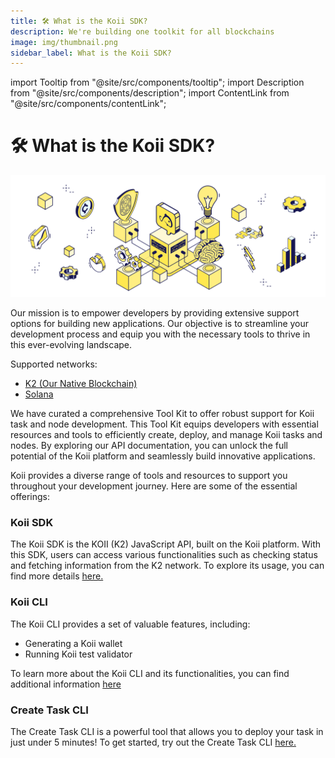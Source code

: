 ```yaml
---
title: 🛠 What is the Koii SDK?
description: We're building one toolkit for all blockchains
image: img/thumbnail.png
sidebar_label: What is the Koii SDK?
---
```


import Tooltip from "@site/src/components/tooltip";
import Description from "@site/src/components/description";
import ContentLink from "@site/src/components/contentLink";

# 🛠 What is the Koii SDK?

![Banner](./img/What%20is%20the%20Koii%20SDK_.svg)

Our mission is to empower developers by providing extensive support options for building new applications. Our objective is to streamline your development process and equip you with the necessary tools to thrive in this ever-evolving landscape.&#x20;

Supported networks:

- [K2 (Our Native Blockchain)](/concepts/settlement-layer/k2-tick-tock-fast-blocks)
- [Solana](https://solana.com/)
  <br />

We have curated a comprehensive Tool Kit to offer robust support for Koii task and node development. This Tool Kit equips developers with essential resources and tools to efficiently create, deploy, and manage Koii tasks and nodes. By exploring our API documentation, you can unlock the full potential of the Koii platform and seamlessly build innovative applications.

Koii provides a diverse range of tools and resources to support you throughout your development journey. Here are some of the essential offerings:

### Koii SDK

The Koii SDK is the KOII (K2) JavaScript API, built on the Koii platform. With this SDK, users can access various functionalities such as checking status and fetching information from the K2 network. To explore its usage, you can find more details [here.](./koii-javascript-api)

### Koii CLI

The Koii CLI provides a set of valuable features, including:

- Generating a Koii wallet
- Running Koii test validator

To learn more about the Koii CLI and its functionalities, you can find additional information [here](/develop/category/koii-command-line-tool)

### Create Task CLI

The Create Task CLI is a powerful tool that allows you to deploy your task in just under 5 minutes! To get started, try out the Create Task CLI [here.](/develop/command-line-tool/create-task-cli)

<!-- ### Looking for a quick start?

Head to our [Koii-X docs](/develop/build-dapps-with-koii/welcome-to-koii-x/) to learn how you can deploy a dApp in under 10 minutes today.

<ContentLink title="👋 Welcome to koii-X" link="/develop/build-dapps-with-koii/welcome-to-koii-x/"/> -->

